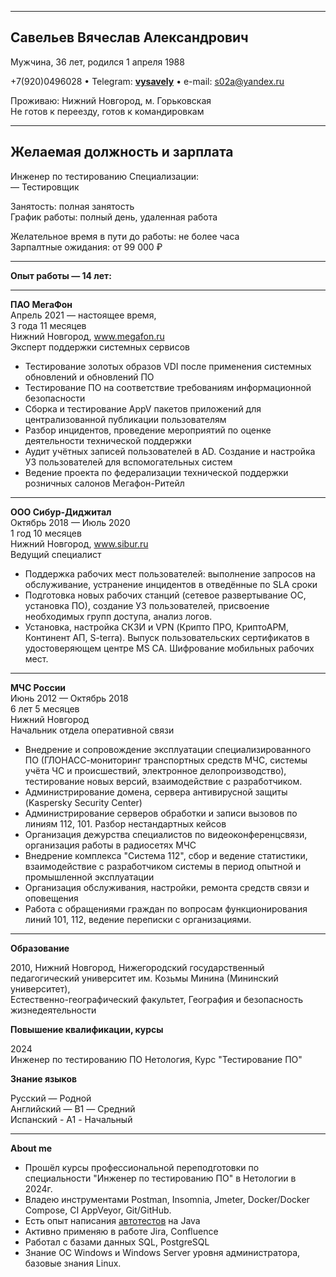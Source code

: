 ___
## Савельев Вячеслав Александрович  
Мужчина, 36 лет, родился 1 апреля 1988  

+7(920)0496028 • Telegram: [**vysavely**](https://t.me/vysavely) • e-mail: s02a@yandex.ru  

Проживаю: Нижний Новгород, м. Горьковская  
Не готов к переезду, готов к командировкам  
___
## Желаемая должность и зарплата
Инженер по тестированию
Специализации:  
—  Тестировщик

Занятость: полная занятость  
График работы: полный день, удаленная работа  

Желательное время в пути до работы: не более часа  
Зарпалтные ожидания: от 99 000 ₽
___
**Опыт работы — 14 лет:** <br>
___
**ПАО МегаФон**  
Апрель 2021 — настоящее время,  
3 года 11 месяцев  
Нижний Новгород, www.megafon.ru  
Эксперт поддержки системных сервисов  

- Тестирование золотых образов VDI после применения системных обновлений и обновлений ПО
- Тестирование ПО на соответствие требованиям информационной безопасности
- Сборка и тестирование AppV пакетов приложений для централизованной публикации пользователям
- Разбор инцидентов, проведение мероприятий по оценке деятельности технической поддержки
- Аудит учётных записей пользователей в AD. Создание и настройка УЗ пользователей для вспомогательных систем
- Ведение проекта по федерализации технической поддержки розничных салонов Мегафон-Ритейл
___
**ООО Сибур-Диджитал**  
Октябрь 2018 — Июль 2020 <br>
1 год 10 месяцев  
Нижний Новгород, www.sibur.ru  
Ведущий специалист

- Поддержка рабочих мест пользователей: выполнение запросов на обслуживание, устранение инцидентов в отведённые по SLA сроки
- Подготовка новых рабочих станций (сетевое развертывание ОС, установка ПО), создание УЗ пользователей, присвоение необходимых групп доступа, анализ логов.
- Установка, настройка СКЗИ и VPN (Крипто ПРО, КриптоАРМ, Континент АП, S-terra). Выпуск пользовательских сертификатов в удостоверяющем центре MS CA. Шифрование мобильных рабочих мест.
___
**МЧС России**  
Июнь 2012 — Октябрь 2018  
6 лет 5 месяцев    
Нижний Новгород  
Начальник отдела оперативной связи  
- Внедрение и сопровождение эксплуатации специализированного ПО (ГЛОНАСС-мониторинг транспортных средств МЧС, системы учёта ЧС и происшествий, электронное делопроизводство), тестирование новых версий, взаимодействие с разработчиком.
- Администрирование домена, сервера антивирусной защиты (Kaspersky Security Center) 
- Администрирование серверов обработки и записи вызовов по линиям 112, 101. Разбор нестандартных кейсов
- Организация дежурства специалистов по видеоконференцсвязи, организация работы в радиосетях МЧС
- Внедрение комплекса "Система 112", сбор и ведение статистики, взаимодействие с разработчиком системы в период опытной и промышленной эксплуатации
- Организация обслуживания, настройки, ремонта средств связи и оповещения
- Работа с обращениями граждан по вопросам функционирования линий 101, 112, ведение переписки с организациями.
___
**Образование**

2010, Нижний Новгород, Нижегородский государственный педагогический университет им. Козьмы Минина (Мининский университет),  
Естественно-географический факультет, География и безопасность жизнедеятельности

**Повышение квалификации, курсы**

2024  
Инженер по тестированию ПО
Нетология, Курс "Тестирование ПО"

**Знание языков**

Русский — Родной  
Английский — B1 — Средний  
Испанский - A1 - Начальный  
___

**About me**
- Прошëл курсы профессиональной переподготовки по специальности "Инженер по тестированию ПО" в Нетологии в 2024г.
- Владею инструментами Postman, Insomnia, Jmeter, Docker/Docker Compose, CI AppVeyor, Git/GitHub.
- Есть опыт написания [автотестов](https://github.com/vysavely?tab=repositories) на Java
- Активно применяю в работе Jira, Confluence
- Работал с базами данных SQL, PostgreSQL
- Знание ОС Windows и Windows Server уровня администратора, базовые знания Linux.
